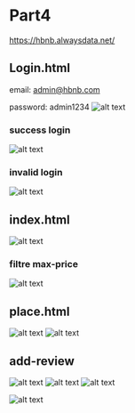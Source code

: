 # Part4
https://hbnb.alwaysdata.net/

## Login.html
email: admin@hbnb.com

password: admin1234
![alt text](images/image-4.png)

### success login
![alt text](images/image-7.png)

### invalid login
![alt text](images/image-8.png)

## index.html
![alt text](images/image-3.png)

### filtre max-price
![alt text](images/image-9.png)


## place.html
![alt text](images/image-5.png)
![alt text](images/image-6.png)


## add-review
![alt text](images/image-2.png)
![alt text](images/image.png)
![alt text](images/image-1.png)

![alt text](images/image-10.png)
